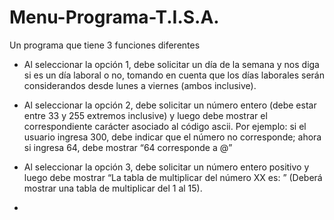 # Menu-Programa-T.I.S.A.
Un programa que tiene 3 funciones diferentes 


-	Al seleccionar la opción 1, debe solicitar un día de la semana y nos diga si es un día laboral o no, tomando en cuenta que los días laborales serán considerandos desde lunes a viernes (ambos inclusive).

-	Al seleccionar la opción 2, debe solicitar un número entero (debe estar entre 33 y 255 extremos inclusive) y luego debe mostrar el correspondiente carácter asociado al código ascii. Por ejemplo: si el usuario ingresa 300, debe indicar que el número no corresponde; ahora si ingresa 64, debe mostrar “64 corresponde a @”

-	Al seleccionar la opción 3, debe solicitar un número entero positivo y luego debe mostrar “La tabla de multiplicar del número XX es: ” (Deberá mostrar una tabla de multiplicar del 1 al 15).
-	
